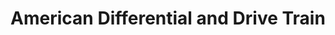---
title: "American Differential and Drive Train"
url: /commerce-city/american-differential-and-drive-train/
shop: car repair
---